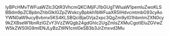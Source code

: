 IyBPcHMvTWFuaWZlc3QtR3VhcmQKCiMjIFJ1bGUgTWluaW1pemluZwoKLSBBdm9pZCBpbnZhbGlkIGZpZWxkcyBpbkh1bWFuaXR5IHdvcmtmbG93cyAoYWN0aW9ucyBvbmx5KS4KLSBQciBjaGVja2xpc3QgZm9yIG1hbmlmZXN0cy9kZXBseW1lbnRzIGZvY3VzZWQgb24gdGhlc2UgZmlsZXMuCgotIEluZGVwZW5kZW50IG9mIENJLyBzZWN1cml0eSB3b3JrZmxvd3Mu